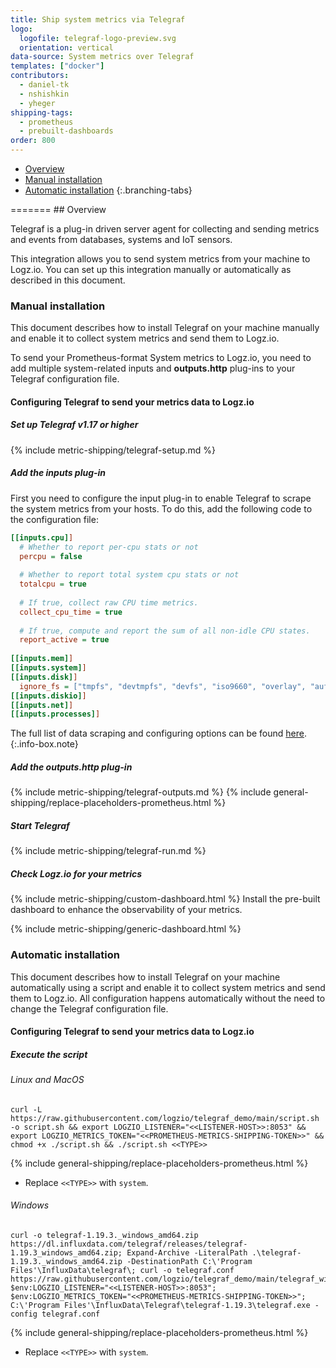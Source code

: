 ```yaml
---
title: Ship system metrics via Telegraf
logo:
  logofile: telegraf-logo-preview.svg
  orientation: vertical
data-source: System metrics over Telegraf
templates: ["docker"]
contributors:
  - daniel-tk
  - nshishkin
  - yheger
shipping-tags:  
  - prometheus 
  - prebuilt-dashboards
order: 800
---
```


<!-- tabContainer:start -->
<div class="branching-container">

* [Overview](#overview)
* [Manual installation](#manual)
* [Automatic installation](#auto)
{:.branching-tabs}

<!-- tab:start -->
<div id="overview">
=======
## Overview


Telegraf is a plug-in driven server agent for collecting and sending metrics and events from databases, systems and IoT sensors.

This integration allows you to send system metrics from your machine to Logz.io. You can set up this integration manually or automatically as described in this document.

</div>
<!-- tab:end -->


<!-- tab:start -->
<div id="manual">

### Manual installation

This document describes how to install Telegraf on your machine manually and enable it to collect system metrics and send them to Logz.io.

To send your Prometheus-format System metrics to Logz.io, you need to add multiple system-related inputs and **outputs.http** plug-ins to your Telegraf configuration file.

#### Configuring Telegraf to send your metrics data to Logz.io

<div class="tasklist">

##### Set up Telegraf v1.17 or higher

{% include metric-shipping/telegraf-setup.md %}

##### Add the inputs plug-in

First you need to configure the input plug-in to enable Telegraf to scrape the system metrics from your hosts. To do this, add the following code to the configuration file:


``` ini
[[inputs.cpu]]
  # Whether to report per-cpu stats or not
  percpu = false
  
  # Whether to report total system cpu stats or not
  totalcpu = true
  
  # If true, collect raw CPU time metrics.
  collect_cpu_time = true
  
  # If true, compute and report the sum of all non-idle CPU states.
  report_active = true
  
[[inputs.mem]]
[[inputs.system]]
[[inputs.disk]]
  ignore_fs = ["tmpfs", "devtmpfs", "devfs", "iso9660", "overlay", "aufs", "squashfs"]
[[inputs.diskio]]
[[inputs.net]]
[[inputs.processes]]
```

<!-- info-box-start:info -->
The full list of data scraping and configuring options can be found [here](https://docs.influxdata.com/telegraf/v1.18/plugins/).
{:.info-box.note}
<!-- info-box-end -->

##### Add the outputs.http plug-in

{% include metric-shipping/telegraf-outputs.md %}
{% include general-shipping/replace-placeholders-prometheus.html %}

##### Start Telegraf

{% include metric-shipping/telegraf-run.md %}

##### Check Logz.io for your metrics

{% include metric-shipping/custom-dashboard.html %} Install the pre-built dashboard to enhance the observability of your metrics.

<!-- logzio-inject:install:grafana:dashboards ids=["32X5zm8qW7ByLlp1YPFkrJ"] --> 

{% include metric-shipping/generic-dashboard.html %} 

</div>
</div>
<!-- tab:end -->


<!-- tab:start -->
<div id="auto">

### Automatic installation

This document describes how to install Telegraf on your machine automatically using a script and enable it to collect system metrics and send them to Logz.io. All configuration happens automatically without the need to change the Telegraf configuration file. 


#### Configuring Telegraf to send your metrics data to Logz.io

<div class="tasklist">

##### Execute the script

###### Linux and MacOS
  
```shell
curl -L https://raw.githubusercontent.com/logzio/telegraf_demo/main/script.sh -o script.sh && export LOGZIO_LISTENER="<<LISTENER-HOST>>:8053" && export LOGZIO_METRICS_TOKEN="<<PROMETHEUS-METRICS-SHIPPING-TOKEN>>" && chmod +x ./script.sh && ./script.sh <<TYPE>>
```

{% include general-shipping/replace-placeholders-prometheus.html %}
* Replace `<<TYPE>>` with `system`.
  
###### Windows
  
```shell
curl -o telegraf-1.19.3._windows_amd64.zip https://dl.influxdata.com/telegraf/releases/telegraf-1.19.3_windows_amd64.zip; Expand-Archive -LiteralPath .\telegraf-1.19.3._windows_amd64.zip -DestinationPath C:\'Program Files'\InfluxData\telegraf\; curl -o telegraf.conf https://raw.githubusercontent.com/logzio/telegraf_demo/main/telegraf_win_<<TYPE>>.conf; $env:LOGZIO_LISTENER="<<LISTENER-HOST>>:8053"; $env:LOGZIO_METRICS_TOKEN="<<PROMETHEUS-METRICS-SHIPPING-TOKEN>>"; C:\'Program Files'\InfluxData\Telegraf\telegraf-1.19.3\telegraf.exe -config telegraf.conf
```

{% include general-shipping/replace-placeholders-prometheus.html %}
* Replace `<<TYPE>>` with `system`.

</div>
<!-- tab:end -->
</div>
<!-- tabContainer:end -->
